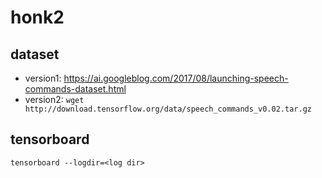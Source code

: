 # honk2

## dataset
- version1: https://ai.googleblog.com/2017/08/launching-speech-commands-dataset.html
- version2: `wget http://download.tensorflow.org/data/speech_commands_v0.02.tar.gz`

## tensorboard
`tensorboard --logdir=<log dir>`
